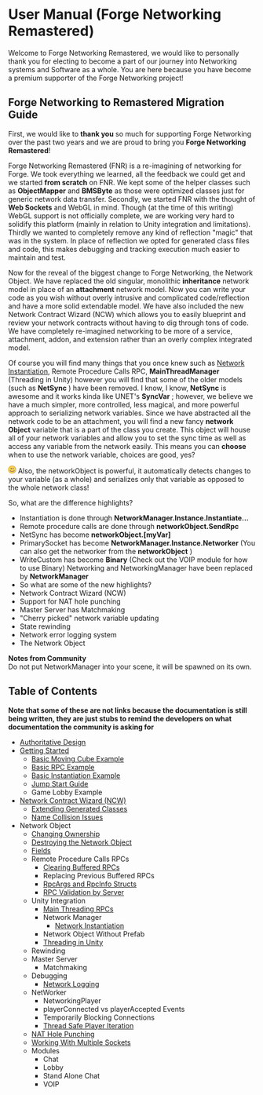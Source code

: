 # User Manual (Forge Networking Remastered)

Welcome to Forge Networking Remastered, we would like to personally thank you for electing to become a part of our journey into Networking systems and Software as a whole. You are here because you have become a premium supporter of the Forge Networking project!

## Forge Networking to Remastered Migration Guide

First, we would like to **thank you** so much for supporting Forge Networking over the past two years and we are proud to bring you **Forge Networking Remastered**!

Forge Networking Remastered (FNR) is a re-imagining of networking for Forge. We took everything we learned, all the feedback we could get and we started **from scratch** on FNR. We kept some of the helper classes such as **ObjectMapper** and **BMSByte** as those were optimized classes just for generic network data transfer. Secondly, we started FNR with the thought of **Web Sockets** and WebGL in mind. Though (at the time of this writing) WebGL support is not officially complete, we are working very hard to solidify this platform (mainly in relation to Unity integration and limitations). Thirdly we wanted to completely remove any kind of reflection "magic" that was in the system. In place of reflection we opted for generated class files and code, this makes debugging and tracking execution much easier to maintain and test.

Now for the reveal of the biggest change to Forge Networking, the Network Object. We have replaced the old singular, monolithic **inheritance** network model in place of an **attachment** network model. Now you can write your code as you wish without overly intrusive and complicated code/reflection and have a more solid extendable model. We have also included the new Network Contract Wizard (NCW) which allows you to easily blueprint and review your network contracts without having to dig through tons of code. We have completely re-imagined networking to be more of a service, attachment, addon, and extension rather than an overly complex integrated model.

Of course you will find many things that you once knew such as [Network Instantiation](http://baflink.com:8090/display/FN/Network+Instantiation), Remote Procedure Calls RPC, **MainThreadManager** (Threading in Unity) however you will find that some of the older models (such as **NetSync** ) have been removed. I know, I know, **NetSync** is awesome and it works kinda like UNET's **SyncVar** ; however, we believe we have a much simpler, more controlled, less magical, and more powerful approach to serializing network variables. Since we have abstracted all the network code to be an attachment, you will find a new fancy **network Object** variable that is a part of the class you create. This object will house all of your network variables and allow you to set the sync time as well as access any variable from the network easily. This means you can **choose** when to use the network variable, choices are good, yes?

![smile](images/smile.png "Smile") Also, the networkObject is powerful, it automatically detects changes to your variable (as a whole) and serializes only that variable as opposed to the whole network class!

So, what are the difference highlights?
* Instantiation is done through **NetworkManager.Instance.Instantiate...**
* Remote procedure calls are done through **networkObject.SendRpc**
* NetSync has become **networkObject.[myVar]**
* PrimarySocket has become **NetworkManager.Instance.Networker** (You can also get the networker from the **networkObject** )
* WriteCustom has become **Binary** (Check out the VOIP module for how to use Binary) Networking and NetworkingManager have been replaced by **NetworkManager**
* So what are some of the new highlights?
* Network Contract Wizard (NCW)
* Support for NAT hole punching
* Master Server has Matchmaking
* "Cherry picked" network variable updating
* State rewinding
* Network error logging system
* The Network Object

**Notes from Community**  
Do not put NetworkManager into your scene, it will be spawned on its own.

## Table of Contents
__Note that some of these are not links because the documentation is still being written, they are just stubs to remind the developers on what documentation the community is asking for__
* [Authoritative Design](authoritative-design)
* [Getting Started](getting-started)
    * [Basic Moving Cube Example](basic-moving-cube-example)
    * [Basic RPC Example](basic-rpc-example)
    * [Basic Instantiation Example](basic-instantiation-example)
    * [Jump Start Guide](jump-start-guide)
    * Game Lobby Example
* [Network Contract Wizard (NCW)](network-contract-wizard-ncw)
    * [Extending Generated Classes](extending-generated-classes)
    * [Name Collision Issues](name-collision-issues)
* Network Object
    * [Changing Ownership](changing-ownership)
    * [Destroying the Network Object](destroying-the-network-object)
    * [Fields](fields)
    * Remote Procedure Calls RPCs
        * [Clearing Buffered RPCs](clearing-buffered-rpcs)
        * Replacing Previous Buffered RPCs
        * [RpcArgs and RpcInfo Structs](rpcargs-and-rpcinfo-structs)
        * [RPC Validation by Server](rpc-validation-by-server)
    * Unity Integration
        * [Main Threading RPCs](main-threading-rpcs)
        * Network Manager
            * [Network Instantiation](network-instantiation)
        * Network Object Without Prefab
        * [Threading in Unity](threading-in-unity)
    * Rewinding
    * Master Server
        * Matchmaking
    * Debugging
        * [Network Logging](network-logging)
    * NetWorker
        * NetworkingPlayer
        * playerConnected vs playerAccepted Events
        * Temporarily Blocking Connections
        * [Thread Safe Player Iteration](thread-safe-player-iteration)
    * [NAT Hole Punching](nat-hole-punching)
    * [Working With Multiple Sockets](working-with-multiple-sockets)
    * Modules
        * Chat
        * Lobby
        * Stand Alone Chat
        * VOIP